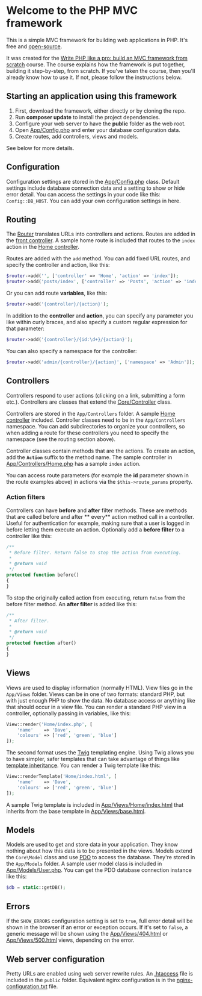 # Welcome to the PHP MVC framework

This is a simple MVC framework for building web applications in PHP. It's free and [open-source](LICENSE).

It was created for the [Write PHP like a pro: build an MVC framework from scratch](https://davehollingworth.net/phpmvcg)
course. The course explains how the framework is put together, building it step-by-step, from scratch. If you've taken
the course, then you'll already know how to use it. If not, please follow the instructions below.

## Starting an application using this framework

1. First, download the framework, either directly or by cloning the repo.
1. Run **composer update** to install the project dependencies.
1. Configure your web server to have the **public** folder as the web root.
1. Open [App/Config.php](src/App/Config.php) and enter your database configuration data.
1. Create routes, add controllers, views and models.

See below for more details.

## Configuration

Configuration settings are stored in the [App/Config.php](src/App/Config.php) class. Default settings include database
connection data and a setting to show or hide error detail. You can access the settings in your code like
this: `Config::DB_HOST`. You can add your own configuration settings in here.

## Routing

The [Router](src/Core/Router.php) translates URLs into controllers and actions. Routes are added in
the [front controller](public/index.php). A sample home route is included that routes to the `index` action in
the [Home controller](src/App/Controllers/Home.php).

Routes are added with the `add` method. You can add fixed URL routes, and specify the controller and action, like this:

```php
$router->add('', ['controller' => 'Home', 'action' => 'index']);
$router->add('posts/index', ['controller' => 'Posts', 'action' => 'index']);
```

Or you can add route **variables**, like this:

```php
$router->add('{controller}/{action}');
```

In addition to the **controller** and **action**, you can specify any parameter you like within curly braces, and also
specify a custom regular expression for that parameter:

```php
$router->add('{controller}/{id:\d+}/{action}');
```

You can also specify a namespace for the controller:

```php
$router->add('admin/{controller}/{action}', ['namespace' => 'Admin']);
```

## Controllers

Controllers respond to user actions (clicking on a link, submitting a form etc.). Controllers are classes that extend
the [Core/Controller](src/Core/Controller.php) class.

Controllers are stored in the `App/Controllers` folder. A sample [Home controller](src/App/Controllers/Home.php) included.
Controller classes need to be in the `App/Controllers` namespace. You can add subdirectories to organize your
controllers, so when adding a route for these controllers you need to specify the namespace (see the routing section
above).

Controller classes contain methods that are the actions. To create an action, add the **`Action`** suffix to the method
name. The sample controller in [App/Controllers/Home.php](src/App/Controllers/Home.php) has a sample `index` action.

You can access route parameters (for example the **id** parameter shown in the route examples above) in actions via
the `$this->route_params` property.

### Action filters

Controllers can have **before** and **after** filter methods. These are methods that are called before and after **
every** action method call in a controller. Useful for authentication for example, making sure that a user is logged in
before letting them execute an action. Optionally add a **before filter** to a controller like this:

```php
/**
 * Before filter. Return false to stop the action from executing.
 *
 * @return void
 */
protected function before()
{
}
```

To stop the originally called action from executing, return `false` from the before filter method. An **after filter**
is added like this:

```php
/**
 * After filter.
 *
 * @return void
 */
protected function after()
{
}
```

## Views

Views are used to display information (normally HTML). View files go in the `App/Views` folder. Views can be in one of
two formats: standard PHP, but with just enough PHP to show the data. No database access or anything like that should
occur in a view file. You can render a standard PHP view in a controller, optionally passing in variables, like this:

```php
View::render('Home/index.php', [
    'name'    => 'Dave',
    'colours' => ['red', 'green', 'blue']
]);
```

The second format uses the [Twig](http://twig.sensiolabs.org/) templating engine. Using Twig allows you to have simpler,
safer templates that can take advantage of things
like [template inheritance](http://twig.sensiolabs.org/doc/templates.html#template-inheritance). You can render a Twig
template like this:

```php
View::renderTemplate('Home/index.html', [
    'name'    => 'Dave',
    'colours' => ['red', 'green', 'blue']
]);
```

A sample Twig template is included in [App/Views/Home/index.html](src/App/Views/Home/index.html) that inherits from the base
template in [App/Views/base.html](src/App/Views/base.html).

## Models

Models are used to get and store data in your application. They know nothing about how this data is to be presented in
the views. Models extend the `Core\Model` class and use [PDO](http://php.net/manual/en/book.pdo.php) to access the
database. They're stored in the `App/Models` folder. A sample user model class is included
in [App/Models/User.php](src/App/Models/User.php). You can get the PDO database connection instance like this:

```php
$db = static::getDB();
```

## Errors

If the `SHOW_ERRORS` configuration setting is set to `true`, full error detail will be shown in the browser if an error
or exception occurs. If it's set to `false`, a generic message will be shown using
the [App/Views/404.html](src/App/Views/404.html) or [App/Views/500.html](src/App/Views/500.html) views, depending on the error.

## Web server configuration

Pretty URLs are enabled using web server rewrite rules. An [.htaccess](public/.htaccess) file is included in
the `public` folder. Equivalent nginx configuration is in the [nginx-configuration.txt](conf/nginx-configuration.txt) file.
